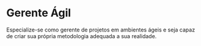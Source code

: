# Gerente Ágil

Especialize-se como gerente de projetos em ambientes ágeis e seja capaz de criar sua própria metodologia adequada a sua realidade.
